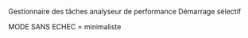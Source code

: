 
Gestionnaire des tâches 
analyseur de performance
Démarrage sélectif

MODE SANS ECHEC = minimaliste